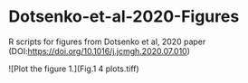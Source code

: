 # Dotsenko-et-al-2020-Figures
R scripts for figures from Dotsenko et al, 2020 paper (DOI:https://doi.org/10.1016/j.jcmgh.2020.07.010)

![Plot the figure 1.](Fig.1 4 plots.tiff)

